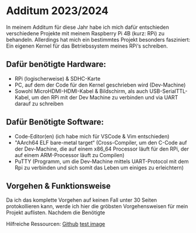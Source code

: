 Additum 2023/2024
==================

In meinem Additum für diese Jahr habe ich mich dafür entschieden verschiedene Projekte mit meinem Raspberry Pi 4B (kurz: RPi) zu behandeln.
Allerdings hat mich ein bestimmtes Projekt besonders fasziniert: Ein eigenen Kernel für das Betriebssystem meines RPi‘s schreiben.

Dafür benötigte Hardware:
-----
- RPi (logischerweise) & SDHC-Karte
- PC, auf dem der Code für den Kernel geschrieben wird (Dev-Machine)
- Sowohl MicroHDMI-HDMI-Kabel & Bildschirm, als auch USB-SerialTTL-Kabel, um den RPi mit der Dev Machine zu verbinden und via UART darauf zu schreiben

Dafür Benötigte Software:
----
- Code-Editor(en) (ich habe mich für VSCode & Vim entschieden)
- "AArch64 ELF bare-metal target“ (Cross-Compiler, um den C-Code auf der Dev-Machine, die auf einem x86_64 Processor läuft für den RPi, der auf einem ARM-Processor läuft zu Compilen)
- PuTTY (Programm, um die Dev-Machine mittels UART-Protocol mit dem Rpi zu verbinden und sich somit das Leben um einiges zu erleichtern)

Vorgehen & Funktionsweise
----
Da ich das komplette Vorgehen auf keinen Fall unter 30 Seiten protokollieren kann, werde ich hier die gröbsten Vorgehensweisen für mein Projekt auflisten.
Nachdem die Benötigte


Hilfreiche Ressourcen:
[Github](https://github.com/babbleberry/rpi4-osdev)
[test image](https://1.bp.blogspot.com/-X1N_xwpDxmw/V7M1eIzPuUI/AAAAAAAABC0/vktEVckQDKAdN0o305OrHEDzH2TmCkLgQCPcB/s200/PowerShell.JPG)